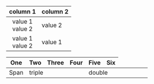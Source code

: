 | column 1 | column 2 |
|:----------:|----------|
| value 1<br>value 2 | value 2 |
| value 1<br>value 2 | value 1 |


| One    | Two | Three | Four    | Five  | Six |
|-|-|-|-|-|-|
| Span <td colspan=3>triple  <td colspan=2>double
  

